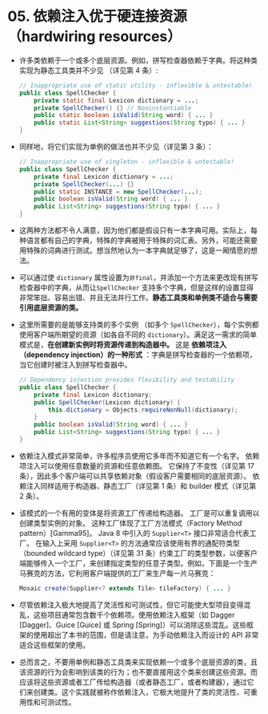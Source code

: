 # 05.  依赖注入优于硬连接资源（hardwiring resources）

-   许多类依赖于一个或多个底层资源。例如，拼写检查器依赖于字典。将这种类实现为静态工具类并不少见 （详见第 4 条）:

    ```java
    // Inappropriate use of static utility - inflexible & untestable!
    public class SpellChecker {
        private static final Lexicon dictionary = ...;
        private SpellChecker() {} // Noninstantiable
        public static boolean isValid(String word) { ... }
        public static List<String> suggestions(String typo) { ... }
    }
    ```

-   同样地，将它们实现为单例的做法也并不少见（详见第 3 条）：
    ```java
    // Inappropriate use of singleton - inflexible & untestable!
    public class SpellChecker {
        private final Lexicon dictionary = ...;
        private SpellChecker(...) {}
        public static INSTANCE = new SpellChecker(...);
        public boolean isValid(String word) { ... }
        public List<String> suggestions(String typo) { ... }
    }
    ```
-   这两种方法都不令人满意，因为他们都是假设只有一本字典可用。实际上，每种语言都有自己的字典，特殊的字典被用于特殊的词汇表。另外，可能还需要用特殊的词典进行测试。想当然地认为一本字典就足够了，这是一厢情愿的想法。
-   可以通过使 `dictionary` 属性设置为`非final`，并添加一个方法来更改现有拼写检查器中的字典，从而让`SpellChecker` 支持多个字典，但是这样的设置显得非常笨拙、容易出错、并且无法并行工作。**静态工具类和单例类不适合与需要引用底层资源的类。**
-   这里所需要的是能够支持类的多个实例 （如多个 `SpellChecker`），每个实例都使用客户端所期望的资源（如各自不同的 `dictionary`）。满足这一需求的简单模式是，**在创建新实例时将资源传递到构造器中。** 这是 **依赖项注入（dependency injection）的一种形式** ：字典是拼写检查器的一个依赖项，当它创建时被注入到拼写检查器中。
    ```java
    // Dependency injection provides flexibility and testability
    public class SpellChecker {
        private final Lexicon dictionary;
        public SpellChecker(Lexicon dictionary) {
            this.dictionary = Objects.requireNonNull(dictionary);
        }
        public boolean isValid(String word) { ... }
        public List<String> suggestions(String typo) { ... }
    }
    ```
-   依赖注入模式非常简单，许多程序员使用它多年而不知道它有一个名字。 依赖项注入可以使用任意数量的资源和任意依赖图。 它保持了不变性（详见第 17 条），因此多个客户端可以共享依赖对象（假设客户需要相同的底层资源）。 依赖注入同样适用于构造器、静态工厂（详见第 1 条）和 builder 模式（详见第 2 条）。
-   该模式的一个有用的变体是将资源工厂传递给构造器。 工厂是可以重复调用以创建类型实例的对象。 这种工厂体现了工厂方法模式（Factory Method pattern）[Gamma95]。 Java 8 中引入的 `Supplier<T>` 接口非常适合代表工厂。 在输入上采用 `Supplier<T>` 的方法通常应该使用有界的通配符类型（bounded wildcard type）（详见第 31 条）约束工厂的类型参数，以便客户端能够传入一个工厂，来创建指定类型的任意子类型。例如，下面是一个生产马赛克的方法，它利用客户端提供的工厂来生产每一片马赛克：
    ```java
    Mosaic create(Supplier<? extends Tile> tileFactory) { ... }
    ```
-   尽管依赖注入极大地提高了灵活性和可测试性，但它可能使大型项目变得混乱，这些项目通常包含数千个依赖项。使用依赖注入框架（如 Dagger [Dagger]、Guice [Guice] 或 Spring [Spring]）可以消除这些混乱。这些框架的使用超出了本书的范围，但是请注意，为手动依赖注入而设计的 API 非常适合这些框架的使用。
-   总而言之，不要用单例和静态工具类来实现依赖一个或多个底层资源的类，且该资源的行为会影响到该类的行为；也不要直接用这个类来创建这些资源。而应该将这些资源或者工厂传给构造器（或者静态工厂，或者构建器），通过它们来创建类。这个实践就被称作依赖注入，它极大地提升了类的灵活性、可重用性和可测试性。
